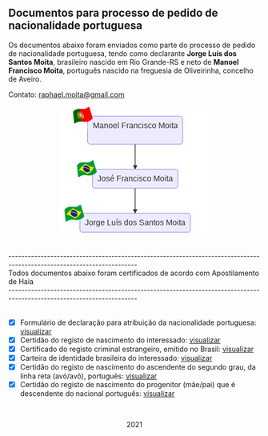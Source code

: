 ## Documentos para processo de pedido de nacionalidade portuguesa

Os documentos abaixo foram enviados como parte do processo de pedido de nacionalidade portuguesa, tendo como declarante **Jorge Luís dos Santos Moita**, brasileiro nascido em Rio Grande-RS e neto de **Manoel Francisco Moita**, português nascido na freguesia de Oliveirinha, concelho de Aveiro.

Contato: [raphael.moita@gmail.com](raphael.moita@gmail.com)

<p align="center">
  <img src="images/arvore-v2.png">
</p>

<br/>
----------------------------------------------------------------------------------------------------------------------<br/>
 Todos documentos abaixo foram certificados de acordo com Apostilamento de Haia <br/>
----------------------------------------------------------------------------------------------------------------------<br/>
<br/>

- [x] Formulário de declaração para atribuição da nacionalidade portuguesa: [visualizar](documentos_enviados/formulario.pdf)  
- [x] Certidão do registo de nascimento do interessado: [visualizar](documentos_enviados/certidao_nascimento_jorge.pdf)  
- [x] Certificado do registo criminal estrangeiro, emitido no Brasil: [visualizar](documentos_enviados/antecedentes_criminais_jorge.pdf)  
- [x] Carteira de identidade brasileira do interessado: [visualizar](documentos_enviados/carteira_identidade_jorge.pdf)  
- [x] Certidão do registo de nascimento do ascendente do segundo grau, da linha reta (avó/avô), português: [visualizar](documentos_enviados/certidao_batismo_manoel.pdf) 
- [x] Certidão do registo de nascimento do progenitor (mãe/pai) que é descendente do nacional português: [visualizar](documentos_enviados/certidao_nascimento_jose.pdf)  

<br/>

<p align="center">
  2021
</p>

